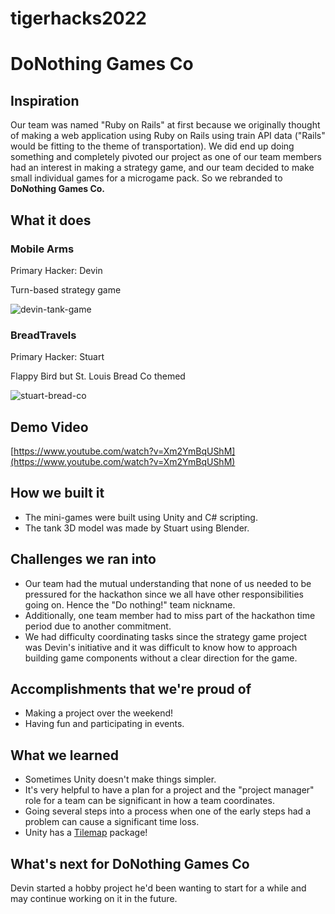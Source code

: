 # tigerhacks2022
# DoNothing Games Co

## Inspiration
Our team was named "Ruby on Rails" at first because we originally thought of making a web application using Ruby on Rails using train API data ("Rails" would be fitting to the theme of transportation).
We did end up doing something and completely pivoted our project as one of our team members had an interest in making a strategy game, and our team decided to make small individual games for a microgame pack. So we rebranded to **DoNothing Games Co.**

## What it does
### Mobile Arms
Primary Hacker: Devin

Turn-based strategy game

![devin-tank-game](https://user-images.githubusercontent.com/55419983/200183246-81991bfc-623f-4d58-b980-26465876234d.png)

### BreadTravels
Primary Hacker: Stuart

Flappy Bird but St. Louis Bread Co themed

![stuart-bread-co](https://user-images.githubusercontent.com/55419983/200183259-ad02b3fc-167b-4225-8c3b-9de4f9715739.png)

## Demo Video
[https://www.youtube.com/watch?v=Xm2YmBqUShM](https://www.youtube.com/watch?v=Xm2YmBqUShM)

## How we built it
- The mini-games were built using Unity and C# scripting.
- The tank 3D model was made by Stuart using Blender.

## Challenges we ran into
- Our team had the mutual understanding that none of us needed to be pressured for the hackathon since we all have other responsibilities going on. Hence the "Do nothing!" team nickname. 
- Additionally, one team member had to miss part of the hackathon time period due to another commitment.
- We had difficulty coordinating tasks since the strategy game project was Devin's initiative and it was difficult to know how to approach building game components without a clear direction for the game.

## Accomplishments that we're proud of
- Making a project over the weekend! 
- Having fun and participating in events.

## What we learned
- Sometimes Unity doesn't make things simpler. 
- It's very helpful to have a plan for a project and the "project manager" role for a team can be significant in how a team coordinates.
- Going several steps into a process when one of the early steps had a problem can cause a significant time loss.
- Unity has a [Tilemap](https://docs.unity3d.com/Manual/class-Tilemap.html) package!

## What's next for DoNothing Games Co
Devin started a hobby project he'd been wanting to start for a while and may continue working on it in the future.
